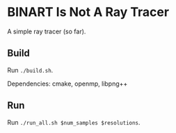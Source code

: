 # BINART Is Not A Ray Tracer

A simple ray tracer (so far).

## Build

Run `./build.sh`.

Dependencies: cmake, openmp, libpng++

## Run

Run `./run_all.sh $num_samples $resolutions`.
